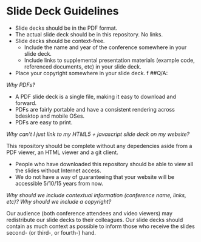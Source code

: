 # Slide Deck Guidelines

* Slide decks should be in the PDF format.
* The actual slide deck should be in this repository. No links.
* Slide decks should be context-free.
    * Include the name and year of the conference somewhere in your slide deck.
    * Include links to supplemental presentation materials (example code, referenced documents, etc) in your slide deck.
* Place your copyright somewhere in your slide deck.
f 
##Q/A:

*Why PDFs?*

* A PDF slide deck is a single file, making it easy to download and forward.
* PDFs are fairly portable and have a consistent rendering across bdesktop and mobile OSes.
* PDFs are easy to print.

*Why can't I just link to my HTML5 + javascript slide deck on my website?*

This repository should be complete without any depedencies aside from a PDF viewer, an HTML viewer and a git client.

* People who have downloaded this repository should be able to view all the slides without Internet access.
* We do not have a way of guaranteeing that your website will be accessible 5/10/15 years from now. 

*Why should we include contextual information (conference name, links, etc)? Why should we include a copyright?*

Our audience (both conference attendees and video viewers) may redistribute our slide decks to their colleagues. Our slide decks should contain as much context as possible to inform those who receive the slides second- (or third-, or fourth-) hand.


